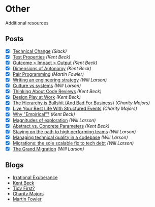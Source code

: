 # Other

Additional resources

## Posts

- [x] [Technical Change](https://slack.engineering/how-big-technical-changes-happen-at-slack/) *(<cite>Slack</cite>)*
- [x] [Test Properties](https://medium.com/@kentbeck_7670/test-desiderata-94150638a4b3) *(<cite>Kent Beck</cite>)*
- [x] [Outcome > Impact > Output](https://medium.com/@kentbeck_7670/outcome-over-output-also-impact-and-effort-8f9eb0ce0dbb) *(<cite>Kent Beck</cite>)*
- [x] [Dimensions of Autonomy](https://medium.com/@kentbeck_7670/dimensions-of-autonomy-89c2fda1e571) *(<cite>Kent Beck</cite>)*
- [x] [Pair Programming](https://martinfowler.com/articles/on-pair-programming.html) *(<cite>Martin Fowler</cite>)*
- [x] [Writing an engineering strategy](https://lethain.com/eng-strategies/) *(<cite>Will Larson</cite>)*
- [x] [Culture vs systems](https://lethain.com/culture-vs-systems/) *(<cite>Will Larson</cite>)*
- [x] [Thinking About Code Reviews](https://tidyfirst.substack.com/p/thinking-about-code-review) *(<cite>Kent Beck</cite>)*
- [x] [Design Play at Work](https://tidyfirst.substack.com/p/design-play-at-work) *(<cite>Kent Beck</cite>)*
- [x] [The Hierarchy is Bullshit (And Bad For Business)](https://charity.wtf/2022/09/23/the-hierarchy-is-bullshit-and-bad-for-business/) *(<cite>Charity Majors</cite>)*
- [x] [Live Your Best Life With Structured Events](https://charity.wtf/2022/08/15/live-your-best-life-with-structured-events/) *(<cite>Charity Majors</cite>)*
- [x] [Why "Empirical"?](https://tidyfirst.substack.com/p/why-empirical) *(<cite>Kent Beck</cite>)*
- [x] [Magnitudes of exploration](https://lethain.com/magnitudes-of-exploration/) *(<cite>Will Larson</cite>)*
- [x] [Abstract vs. Concrete Parameters](https://tidyfirst.substack.com/p/abstract-vs-concrete-parameters) *(<cite>Kent Beck</cite>)*
- [x] [Staying on the path to high performing teams](https://lethain.com/durably-excellent-teams/) *(<cite>Will Larson</cite>)*
- [x] [Managing technical quality in a codebase](https://lethain.com/managing-technical-quality/) *(<cite>Will Larson</cite>)*
- [x] [Migrations: the sole scalable fix to tech debt](https://lethain.com/migrations/) *(<cite>Will Larson</cite>)*
- [x] [The Grand Migration](https://lethain.com/grand-migration/) *(<cite>Will Larson</cite>)*

## Blogs

- [Irrational Exuberance](https://lethain.com/)
- [Kent Beck](https://medium.com/@kentbeck_7670)
- [Tidy First?](https://tidyfirst.substack.com/)
- [Charity Majors](https://charity.wtf/)
- [Martin Fowler](https://martinfowler.com/tags/)
